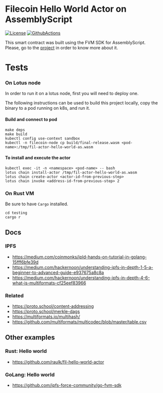 # Filecoin Hello World Actor on AssemblyScript
[![License](https://img.shields.io/badge/License-Apache%202.0-blue.svg)](https://opensource.org/licenses/Apache-2.0)
[![GithubActions](https://github.com/Zondax/fil-hello-world-actor-as/actions/workflows/main.yaml/badge.svg)](https://github.com/Zondax/fil-hello-world-actor-as/blob/master/.github/workflows/main.yaml)


This smart contract was built using the FVM SDK for AssemblyScript. Please, go to the [project](https://github.com/Zondax/fvm-as-sdk) in order to know more about it.

# Tests 

### On Lotus node
In order to run it on a lotus node, first you will need to deploy one. 

The following instructions can be used to build this project locally, copy the binary to a pod running on k8s, and run it.

#### Build and connect to pod
```
make deps
make build
kubectl config use-context sandbox
kubectl -n filecoin-node cp build/final-release.wasm <pod-name>:/tmp/fil-actor-hello-world-as.wasm
```

#### To install and execute the actor
```
kubectl exec -it -n <namespace> <pod-name> -- bash
lotus chain install-actor /tmp/fil-actor-hello-world-as.wasm
lotus chain create-actor <actor-id-from-previous-step>
lotus chain invoke <address-id-from-previous-step> 2
```

### On Rust VM

Be sure to have `Cargo` installed.
```
cd testing
cargo r
```

## Docs

### IPFS
- https://medium.com/coinmonks/ipld-hands-on-tutorial-in-golang-15fff6bfe39d
- https://medium.com/hackernoon/understanding-ipfs-in-depth-1-5-a-beginner-to-advanced-guide-e937675a8c8a
- https://medium.com/hackernoon/understanding-ipfs-in-depth-4-6-what-is-multiformats-cf25eef83966

### Related
- https://proto.school/content-addressing
- https://proto.school/merkle-dags
- https://multiformats.io/multihash/
- https://github.com/multiformats/multicodec/blob/master/table.csv

## Other examples

### Rust: Hello world

- https://github.com/raulk/fil-hello-world-actor

### GoLang: Hello world

- https://github.com/ipfs-force-community/go-fvm-sdk


